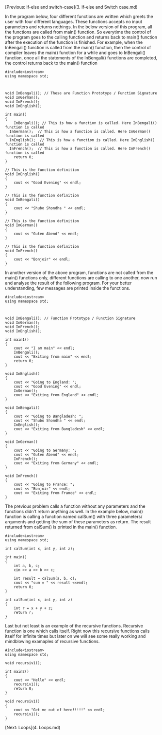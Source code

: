 [Previous: If-else and switch-case](3. If-else and Switch case.md)

In the program below, four different functions are written which greets the user with four different languages. These functions accepts no input parameters and returns nothings. In the below version of this program, all the functions are called from main() function. So everytime the control of the program goes to the calling function and returns back to main() function after the execution of the function is finished.
For example, when the InBengali() function is called from the main() function, then the control of compiler leaves the main() function for a while and goes to InBengali() function, once all the statements of the InBengali() functions are completed, the control returns back to the main() function

```
#include<iostream>
using namespace std;



void InBengali(); // These are Function Prototype / Function Signature
void InGerman();
void InFrench();
void InEnglish();

int main()
{
	InBengali(); // This is how a function is called. Here InBengali() function is called
  InGerman();  // This is how a function is called. Here InGerman() function is called
  InEnglish();  // This is how a function is called. Here InEnglish() function is called
  InFrench();  // This is how a function is called. Here InFrench() function is called
	return 0;
}

// This is the function definition
void InEnglish()
{
	cout << "Good Evening" << endl;
}

// This is the function definition
void InBengali()
{
	cout << "Shubo Shondha " << endl;
}

// This is the function definition
void InGerman()
{
	cout << "Guten Abend" << endl;
}

// This is the function definition
void InFrench()
{
	cout << "Bonjoir" << endl;
}
```

In another version of the above program, functions are not called from the main() functions only, different functions are calling to one another, now run and analyse the result of the following program. For your better understanding, few messages are printed inside the functions.

```
#include<iostream>
using namespace std;



void InBengali(); // Function Prototype / Function Signature
void InGerman();
void InFrench();
void InEnglish();

int main1()
{
	cout << "I am main" << endl;
	InBengali();
	cout << "Exiting from main" << endl;
	return 0;
}

void InEnglish()
{
	cout << "Going to England: ";
	cout << "Good Evening" << endl;
	InGerman();
	cout << "Exiting from England" << endl;
}

void InBengali()
{
	cout << "Going to Bangladesh: ";
	cout << "Shubo Shondha " << endl;
	InEnglish();
	cout << "Exiting from Bangladesh" << endl;
}

void InGerman()
{
	cout << "Going to Germany: ";
	cout << "Guten Abend" << endl;
	InFrench();
	cout << "Exiting from Germany" << endl;
}

void InFrench()
{
	cout << "Going to France: ";
	cout << "Bonjoir" << endl;
	cout << "Exiting from France" << endl;
}

```

The previous problem  calls a function without any parameters and the functions didn't return anything as well. In the example below, main() function is calling a function named calSum() with three parameters/ arguments and getting the sum of these parameters as return. The result returned from calSum() is printed in the main() function.

```
#include<iostream>
using namespace std;

int calSum(int x, int y, int z);

int main()
{
	int a, b, c;
	cin >> a >> b >> c;

	int result = calSum(a, b, c);
	cout << "sum = " << result <<endl;
	return 0;
}

int calSum(int x, int y, int z)
{
	int r = x + y + z;
	return r;
}
```

Last but not least is an example of the recursive functions. Recursive function is one which calls itself. Right now this recursive functions calls itself for infinite times but later on we will see some really working and mindblowing examaples of recursive functions.

```
#include<iostream>
using namespace std;

void recursiv1();

int main2()
{
	cout << "Hello" << endl;
	recursiv1();
	return 0;
}

void recursiv1()
{
	cout << "Get me out of here!!!!!" << endl;
	recursiv1();
}
```


[Next: Loops](4. Loops.md)
